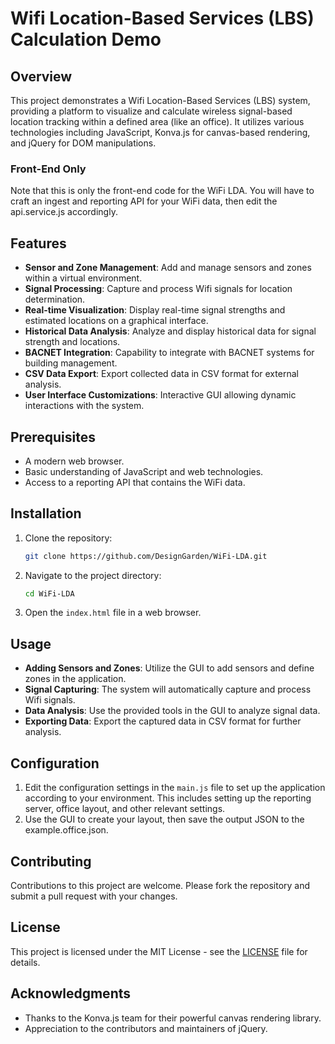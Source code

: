 # Wifi Location-Based Services (LBS) Calculation Demo

## Overview

This project demonstrates a Wifi Location-Based Services (LBS) system, providing a platform to visualize and calculate wireless signal-based location tracking within a defined area (like an office). It utilizes various technologies including JavaScript, Konva.js for canvas-based rendering, and jQuery for DOM manipulations.

### Front-End Only
Note that this is only the front-end code for the WiFi LDA. You will have to craft an ingest and reporting API for your WiFi data, then edit the api.service.js accordingly.

## Features

- **Sensor and Zone Management**: Add and manage sensors and zones within a virtual environment.
- **Signal Processing**: Capture and process Wifi signals for location determination.
- **Real-time Visualization**: Display real-time signal strengths and estimated locations on a graphical interface.
- **Historical Data Analysis**: Analyze and display historical data for signal strength and locations.
- **BACNET Integration**: Capability to integrate with BACNET systems for building management.
- **CSV Data Export**: Export collected data in CSV format for external analysis.
- **User Interface Customizations**: Interactive GUI allowing dynamic interactions with the system.

## Prerequisites

- A modern web browser.
- Basic understanding of JavaScript and web technologies.
- Access to a reporting API that contains the WiFi data.

## Installation

1. Clone the repository:

   ```sh
   git clone https://github.com/DesignGarden/WiFi-LDA.git
   ```

2. Navigate to the project directory:

   ```sh
   cd WiFi-LDA
   ```

3. Open the `index.html` file in a web browser.

## Usage

- **Adding Sensors and Zones**: Utilize the GUI to add sensors and define zones in the application.
- **Signal Capturing**: The system will automatically capture and process Wifi signals.
- **Data Analysis**: Use the provided tools in the GUI to analyze signal data.
- **Exporting Data**: Export the captured data in CSV format for further analysis.

## Configuration

1. Edit the configuration settings in the `main.js` file to set up the application according to your environment. This includes setting up the reporting server, office layout, and other relevant settings.
2. Use the GUI to create your layout, then save the output JSON to the example.office.json.

## Contributing

Contributions to this project are welcome. Please fork the repository and submit a pull request with your changes.

## License

This project is licensed under the MIT License - see the [LICENSE](LICENSE) file for details.

## Acknowledgments

- Thanks to the Konva.js team for their powerful canvas rendering library.
- Appreciation to the contributors and maintainers of jQuery.